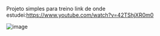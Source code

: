 Projeto simples para treino
link de onde estudei:https://www.youtube.com/watch?v=42TShjXR0m0


![image](https://user-images.githubusercontent.com/87047109/139558733-ed5d4595-1844-4cbc-96a4-302ef63059c4.png)
